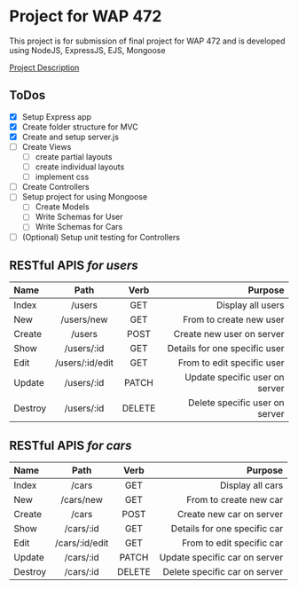 # Project for WAP 472

This project is for submission of final project for WAP 472 and is developed using NodeJS, ExpressJS, EJS, Mongoose

[Project Description](Project.pdf)

## ToDos
- [x] Setup Express app
- [x] Create folder structure for MVC
- [x] Create and setup server.js
- [ ] Create Views
    - [ ] create partial layouts
    - [ ] create individual layouts
    - [ ] implement css
- [ ] Create Controllers
- [ ] Setup project for using Mongoose
    - [ ] Create Models
    - [ ] Write Schemas for User
    - [ ] Write Schemas for Cars
- [ ] (Optional) Setup unit testing for Controllers

## RESTful APIS ***for users***

| Name    |      Path      |  Verb  |                       Purpose |
| :------ | :------------: | :----: | ----------------------------: |
| Index   |     /users      |  GET   |              Display all users |
| New     |   /users/new    |  GET   |        From to create new user |
| Create  |     /users      |  POST  |      Create new user on server |
| Show    |   /users/:id    |  GET   |  Details for one specific user |
| Edit    | /users/:id/edit |  GET   |     From to edit specific user |
| Update  |   /users/:id    | PATCH  | Update specific user on server |
| Destroy |   /users/:id    | DELETE | Delete specific user on server |


## RESTful APIS ***for cars***

| Name    |      Path      |  Verb  |                       Purpose |
| :------ | :------------: | :----: | ----------------------------: |
| Index   |     /cars      |  GET   |              Display all cars |
| New     |   /cars/new    |  GET   |        From to create new car |
| Create  |     /cars      |  POST  |      Create new car on server |
| Show    |   /cars/:id    |  GET   |  Details for one specific car |
| Edit    | /cars/:id/edit |  GET   |     From to edit specific car |
| Update  |   /cars/:id    | PATCH  | Update specific car on server |
| Destroy |   /cars/:id    | DELETE | Delete specific car on server |



